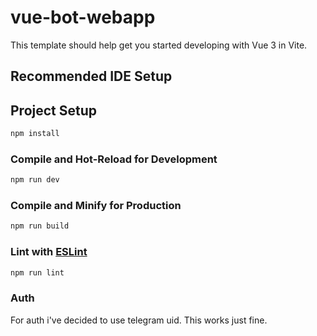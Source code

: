 # vue-bot-webapp

This template should help get you started developing with Vue 3 in Vite.

## Recommended IDE Setup


## Project Setup

```sh
npm install
```

### Compile and Hot-Reload for Development

```sh
npm run dev
```

### Compile and Minify for Production

```sh
npm run build
```

### Lint with [ESLint](https://eslint.org/)

```sh
npm run lint
```
### Auth
For auth i've decided to use telegram uid. This works just fine.
